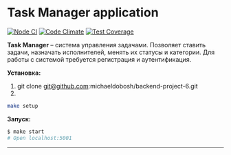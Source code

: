 # Task Manager application

[![Node CI](https://github.com/michaeldobosh/backend-project-6/workflows/Node%20CI/badge.svg)](https://github.com/hexlet-boilerplates/fastify-nodejs-application/actions)
[![Code Climate](https://api.codeclimate.com/v1/badges/a72a0784d91092956a85/maintainability)](https://codeclimate.com/github/michaeldobosh/backend-project-6/maintainability)
[![Test Coverage](https://api.codeclimate.com/v1/badges/a72a0784d91092956a85/test_coverage)](https://codeclimate.com/github/michaeldobosh/backend-project-6/test_coverage)

**Task Manager** – система управления задачами. Позволяет ставить задачи, назначать исполнителей, менять их статусы и категории. Для работы с системой требуется регистрация и аутентификация.

**Установка:**
1. git clone git@github.com:michaeldobosh/backend-project-6.git
2. 
```bash
make setup
```

**Запуск:**
```bash
$ make start
# Open localhost:5001
```
---

